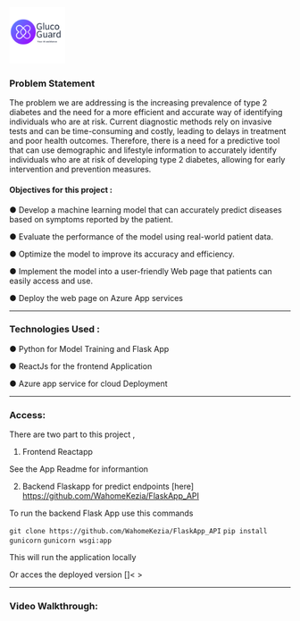 
<img src="https://github.com/WahomeKezia/Assets/blob/main/2.png" title="logo" alt="Logo" width="100" height="100"/>
 

### Problem Statement
The problem we are addressing is the increasing prevalence of type 2 diabetes and the need for a
more efficient and accurate way of identifying individuals who are at risk. Current diagnostic
methods rely on invasive tests and can be time-consuming and costly, leading to delays in
treatment and poor health outcomes. Therefore, there is a need for a predictive tool that can use
demographic and lifestyle information to accurately identify individuals who are at risk of
developing type 2 diabetes, allowing for early intervention and prevention measures.
#### Objectives for this project :
● Develop a machine learning model that can accurately predict diseases based on
symptoms reported by the patient.

● Evaluate the performance of the model using real-world patient data.

● Optimize the model to improve its accuracy and efficiency.

● Implement the model into a user-friendly Web page that patients can easily access and
use.

● Deploy the web page on Azure App services 

---

### Technologies Used :

● Python for Model Training and Flask App 

● ReactJs for the frontend Application 

● Azure app service for cloud Deployment 

---
### Access:

There are two part to this project , 

1. Frontend Reactapp

See the App Readme for informantion 

2. Backend Flaskapp for predict endpoints [here] <https://github.com/WahomeKezia/FlaskApp_API>

To run the backend Flask App use this commands 

`git clone https://github.com/WahomeKezia/FlaskApp_API`
 `pip install gunicorn`
 `gunicorn wsgi:app`
 
 This will run the application locally 

Or acces the deployed version []< >

 
 


---
### Video Walkthrough:




